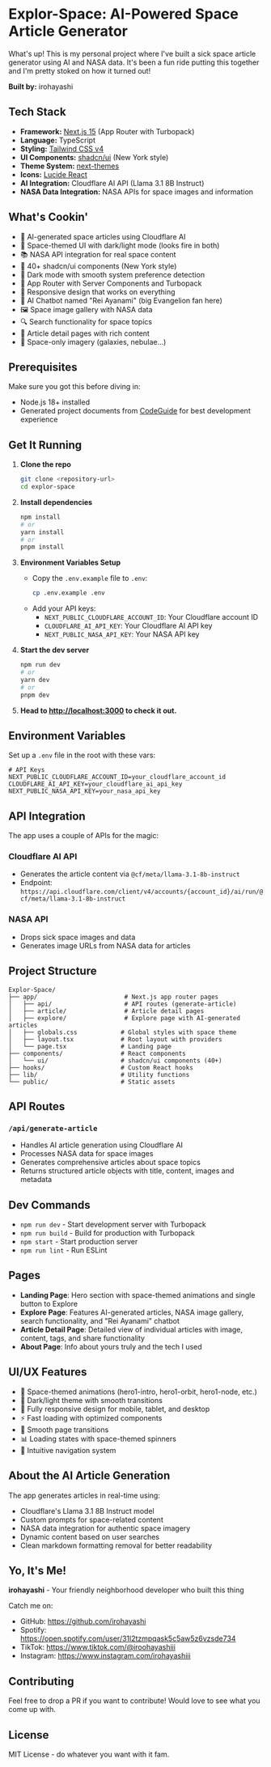# Explor-Space: AI-Powered Space Article Generator

What's up! This is my personal project where I've built a sick space article generator using AI and NASA data. It's been a fun ride putting this together and I'm pretty stoked on how it turned out!

**Built by:** irohayashi

## Tech Stack

- **Framework:** [Next.js 15](https://nextjs.org/) (App Router with Turbopack)
- **Language:** TypeScript
- **Styling:** [Tailwind CSS v4](https://tailwindcss.com/)
- **UI Components:** [shadcn/ui](https://ui.shadcn.com/) (New York style)
- **Theme System:** [next-themes](https://github.com/pacocoursey/next-themes)
- **Icons:** [Lucide React](https://lucide.dev/)
- **AI Integration:** Cloudflare AI API (Llama 3.1 8B Instruct)
- **NASA Data Integration:** NASA APIs for space images and information

## What's Cookin'

- 🚀 AI-generated space articles using Cloudflare AI 
- 🌌 Space-themed UI with dark/light mode (looks fire in both)
- 📚 NASA API integration for real space content
- 🎨 40+ shadcn/ui components (New York style)
- 🌙 Dark mode with smooth system preference detection
- 🚀 App Router with Server Components and Turbopack
- 📱 Responsive design that works on everything
- 🤖 AI Chatbot named "Rei Ayanami" (big Evangelion fan here)
- 🖼️ Space image gallery with NASA data
- 🔍 Search functionality for space topics
- 📝 Article detail pages with rich content
- 🎯 Space-only imagery (galaxies, nebulae...)

## Prerequisites

Make sure you got this before diving in:
- Node.js 18+ installed
- Generated project documents from [CodeGuide](https://codeguide.dev/) for best development experience

## Get It Running

1. **Clone the repo**
   ```bash
   git clone <repository-url>
   cd explor-space
   ```

2. **Install dependencies**
   ```bash
   npm install
   # or
   yarn install
   # or
   pnpm install
   ```

3. **Environment Variables Setup**
   - Copy the `.env.example` file to `.env`:
     ```bash
     cp .env.example .env
     ```
   - Add your API keys:
     - `NEXT_PUBLIC_CLOUDFLARE_ACCOUNT_ID`: Your Cloudflare account ID
     - `CLOUDFLARE_AI_API_KEY`: Your Cloudflare AI API key
     - `NEXT_PUBLIC_NASA_API_KEY`: Your NASA API key

4. **Start the dev server**
   ```bash
   npm run dev
   # or
   yarn dev
   # or
   pnpm dev
   ```

5. **Head to [http://localhost:3000](http://localhost:3000) to check it out.**

## Environment Variables

Set up a `.env` file in the root with these vars:

```env
# API Keys
NEXT_PUBLIC_CLOUDFLARE_ACCOUNT_ID=your_cloudflare_account_id
CLOUDFLARE_AI_API_KEY=your_cloudflare_ai_api_key
NEXT_PUBLIC_NASA_API_KEY=your_nasa_api_key
```

## API Integration

The app uses a couple of APIs for the magic:

### Cloudflare AI API
- Generates the article content via `@cf/meta/llama-3.1-8b-instruct`
- Endpoint: `https://api.cloudflare.com/client/v4/accounts/{account_id}/ai/run/@cf/meta/llama-3.1-8b-instruct`

### NASA API
- Drops sick space images and data
- Generates image URLs from NASA data for articles

## Project Structure

```
Explor-Space/
├── app/                        # Next.js app router pages
│   ├── api/                    # API routes (generate-article)
│   ├── article/                # Article detail pages
│   ├── explore/                # Explore page with AI-generated articles
│   ├── globals.css            # Global styles with space theme
│   ├── layout.tsx             # Root layout with providers
│   └── page.tsx               # Landing page
├── components/                # React components
│   └── ui/                    # shadcn/ui components (40+)
├── hooks/                     # Custom React hooks
├── lib/                       # Utility functions
└── public/                    # Static assets
```

## API Routes

### `/api/generate-article`
- Handles AI article generation using Cloudflare AI
- Processes NASA data for space images
- Generates comprehensive articles about space topics
- Returns structured article objects with title, content, images and metadata

## Dev Commands

- `npm run dev` - Start development server with Turbopack
- `npm run build` - Build for production with Turbopack
- `npm start` - Start production server
- `npm run lint` - Run ESLint

## Pages

- **Landing Page**: Hero section with space-themed animations and single button to Explore
- **Explore Page**: Features AI-generated articles, NASA image gallery, search functionality, and "Rei Ayanami" chatbot
- **Article Detail Page**: Detailed view of individual articles with image, content, tags, and share functionality
- **About Page**: Info about yours truly and the tech I used

## UI/UX Features

- 🌌 Space-themed animations (hero1-intro, hero1-orbit, hero1-node, etc.)
- 🎨 Dark/light theme with smooth transitions
- 📱 Fully responsive design for mobile, tablet, and desktop
- ⚡ Fast loading with optimized components
- 🔄 Smooth page transitions
- 📊 Loading states with space-themed spinners
- 🎯 Intuitive navigation system

## About the AI Article Generation

The app generates articles in real-time using:
- Cloudflare's Llama 3.1 8B Instruct model
- Custom prompts for space-related content
- NASA data integration for authentic space imagery
- Dynamic content based on user searches
- Clean markdown formatting removal for better readability

## Yo, It's Me!

**irohayashi** - Your friendly neighborhood developer who built this thing

Catch me on:
- GitHub: https://github.com/irohayashi
- Spotify: https://open.spotify.com/user/31l2tzmpqask5c5aw5z6vzsde734
- TikTok: https://www.tiktok.com/@iroohayashiii
- Instagram: https://www.instagram.com/irohayashiii

## Contributing

Feel free to drop a PR if you want to contribute! Would love to see what you come up with.

## License

MIT License - do whatever you want with it fam.
